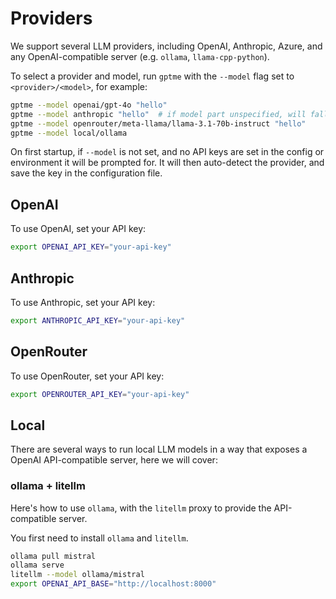 Providers
=========

We support several LLM providers, including OpenAI, Anthropic, Azure, and any OpenAI-compatible server (e.g. `ollama`, `llama-cpp-python`).

To select a provider and model, run `gptme` with the `--model` flag set to `<provider>/<model>`, for example:

```sh
gptme --model openai/gpt-4o "hello"
gptme --model anthropic "hello"  # if model part unspecified, will fall back to the provider default
gptme --model openrouter/meta-llama/llama-3.1-70b-instruct "hello"
gptme --model local/ollama
```

On first startup, if `--model` is not set, and no API keys are set in the config or environment it will be prompted for. It will then auto-detect the provider, and save the key in the configuration file.

## OpenAI

To use OpenAI, set your API key:

```sh
export OPENAI_API_KEY="your-api-key"
```

## Anthropic

To use Anthropic, set your API key:

```sh
export ANTHROPIC_API_KEY="your-api-key"
```

## OpenRouter

To use OpenRouter, set your API key:

```sh
export OPENROUTER_API_KEY="your-api-key"
```

## Local

There are several ways to run local LLM models in a way that exposes a OpenAI API-compatible server, here we will cover:

### ollama + litellm

Here's how to use `ollama`, with the `litellm` proxy to provide the API-compatible server.

You first need to install `ollama` and `litellm`.

```sh
ollama pull mistral
ollama serve
litellm --model ollama/mistral
export OPENAI_API_BASE="http://localhost:8000"
```
